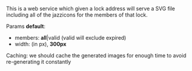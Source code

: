This is a web service which given a lock address will serve a SVG file including all of the jazzicons for the members of that lock.

Params **default**:

- members: **all**|valid (valid will exclude expired)
- width: (in px), **300px**

Caching: we should cache the generated images for enough time to avoid re-generating it constantly
